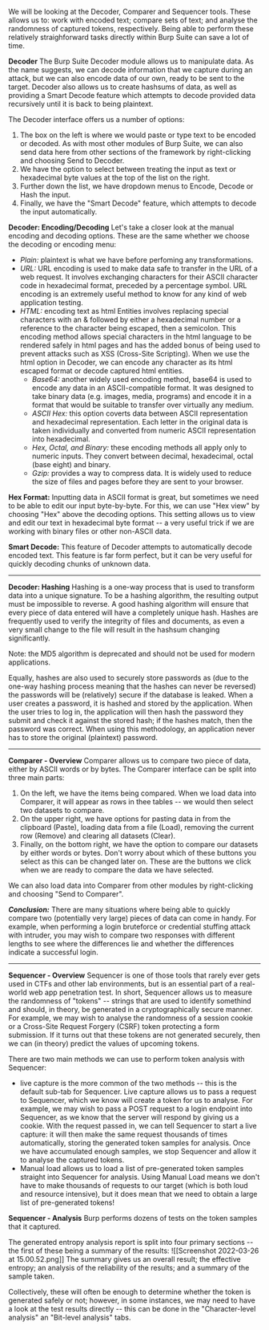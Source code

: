 We will be looking at the Decoder, Comparer and Sequencer tools. These allows us to: work with encoded text; compare sets of text; and analyse the randomness of captured tokens, respectively. Being able to perform these relatively straighforward tasks directly within Burp Suite can save a lot of time.

**Decoder**
The Burp Suite Decoder module allows us to manipulate data. As the name suggests, we can decode information that we capture during an attack, but we can also encode data of our own, ready to be sent to the target. Decoder also allows us to create hashsums of data, as well as providing a Smart Decode feature which attempts to decode provided data recursively until it is back to being plaintext.

The Decoder interface offers us a number of options:
1. The box on the left is where we would paste or type text to be encoded or decoded. As with most other modules of Burp Suite, we can also send data here from other sections of the framework by right-clicking and choosing Send to Decoder.
2. We have the option to select between treating the input as text or hexadecimal byte values at the top of the list on the right.
3. Further down the list, we have dropdown menus to Encode, Decode or Hash the input.
4. Finally, we have the "Smart Decode" feature, which attempts to decode the input automatically.

**Decoder: Encoding/Decoding**
Let's take a closer look at the manual encoding and decoding options. These are the same whether we choose the decoding or encoding menu:
- _Plain:_ plaintext is what we have before perfoming any transformations.
- _URL:_ URL encoding is used to make data safe to transfer in the URL of a web request. It involves exchanging characters for their ASCII character code in hexadecimal format, preceded by a percentage symbol. URL encoding is an extremely useful method to know for any kind of web application testing.
- _HTML:_ encoding text as html Entities involves replacing special characters with an & followed by either a hexadecimal number or a reference to the character being escaped, then a semicolon. This encoding method allows special characters in the html language to be rendered safely in html pages and has the added bonus of being used to prevent attacks such as XSS (Cross-Site Scripting).
  When we use the html option in Decoder, we can encode any character as its html escaped format or decode captured html entities.
  - _Base64:_ another widely used encoding method, base64 is used to encode any data in an ASCII-compatible format. It was designed to take binary data (e.g. images, media, programs) and encode it in a format that would be suitable to transfer over virtually any medium.
  - _ASCII Hex:_ this option coverts data between ASCII representation and hexadecimal representation. Each letter in the original data is taken individually and converted from numeric ASCII representation into hexadecimal.
  - _Hex, Octal, and Binary:_ these encoding methods all apply only to numeric inputs. They convert between decimal, hexadecimal, octal (base eight) and binary.
  - _Gzip:_ provides a way to compress data. It is widely used to reduce the size of files and pages before they are sent to your browser.

**Hex Format:**
Inputting data in ASCII format is great, but sometimes we need to be able to edit our input byte-by-byte. For this, we can use "Hex view" by choosing "Hex" above the decoding options.
This setting allows us to view and edit our text in hexadecimal byte format -- a very useful trick if we are working with binary files or other non-ASCII data.

**Smart Decode:**
This feature of Decoder attempts to automatically decode encoded text.
This feature is far form perfect, but it can be very useful for quickly decoding chunks of unknown data.

----------------------------------

**Decoder: Hashing**
Hashing is a one-way process that is used to transform data into a unique signature. To be a hashing algorithm, the resulting output must be impossible to reverse. A good hashing algorithm will ensure that every piece of data entered will have a completely unique hash.
Hashes are frequently used to verify the integrity of files and documents, as even a very small change to the file will result in the hashsum changing significantly.

Note: the MD5 algorithm is deprecated and should not be used for modern applications.

Equally, hashes are also used to securely store passwords as (due to the one-way hashing process meaning that the hashes can never be reversed) the passwords will be (relatively) secure if the database is leaked. 
When a user creates a password, it is hashed and stored by the application. When the user tries to log in, the application will then hash the password they submit and check it against the stored hash; if the hashes match, then the password was correct. When using this methodology, an application never has to store the original (plaintext) password.

---------------------------
**Comparer - Overview**
Comparer allows us to compare two piece of data, either by ASCII words or by bytes.
The Comparer interface can be split into three main parts:
1. On the left, we have the items being compared. When we load data into Comparer, it will appear as rows in thee tables -- we would then select two datasets to compare.
2. On the upper right, we have options for pasting data in from the clipboard (Paste), loading data from a file (Load), removing the current row (Remove) and clearing all datasets (Clear).
3. Finally, on the bottom right, we have the option to compare our datasets by either words or bytes. Don't worry about which of these buttons you select as this can be changed later on. These are the buttons we click when we are ready to compare the data we have selected.

We can also load data into Comparer from other modules by right-clicking and choosing "Send to Comparer".

**_Conclusion:_**
There are many situations where being able to quickly compare two (potentially very large) pieces of data can come in handy.
For example, when performing a login bruteforce or credential stuffing attack with intruder, you may wish to compare two responses with different lengths to see where the differences lie and whether the differences indicate a successful login.

--------------------------------
**Sequencer - Overview**
Sequencer is one of those tools that rarely ever gets used in CTFs and other lab environments, but is an essential part of a real-world web app penetration test.
In short, Sequencer allows us to measure the randomness of "tokens" -- strings that are used to identify somethind and should, in theory, be generated in a cryptographically secure manner. For example, we may wish to analyse the randomness of a session cookie or a Cross-Site Request Forgery (CSRF) token protecting a form submission. If it turns out that these tokens are not generated securely, then we can (in theory) predict the values of upcoming tokens. 

There are two main methods we can use to perform token analysis with Sequencer:
- live capture is the more common of the two methods -- this is the default sub-tab for Sequencer. Live capture allows us to pass a request to Sequencer, which we know will create a token for us to analyse. For example, we may wish to pass a POST request to a login endpoint into Sequencer, as we know that the server will respond by giving us a cookie. With the request passed in, we can tell Sequencer to start a live capture: it will then make the same request thousands of times automatically, storing the generated token samples for analysis. Once we have accumulated enough samples, we stop Sequencer and allow it to analyse the captured tokens.
- Manual load allows us to load a list of pre-generated token samples straight into Sequencer for analysis. Using Manual Load means we don't have to make thousands of requests to our target (which is both loud and resource intensive), but it does mean that we need to obtain a large list of pre-generated tokens!

**Sequencer - Analysis**
Burp performs dozens of tests on the token samples that it captured. 

The generated entropy analysis report is split into four primary sections -- the first of these being a summary of the results:
![[Screenshot 2022-03-26 at 15.00.52.png]]
The summary gives us an overall result; the effective entropy; an analysis of the reliability of the results; and a summary of the sample taken.

Collectively, these will often be enough to determine whether the token is generated safely or not; however, in some instances, we may need to have a look at the test results directly -- this can be done in the "Character-level analysis" an "Bit-level analysis" tabs.

